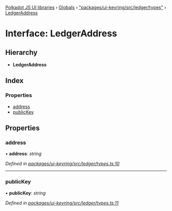[Polkadot JS UI libraries](../README.md) › [Globals](../globals.md) › ["packages/ui-keyring/src/ledger/types"](../modules/_packages_ui_keyring_src_ledger_types_.md) › [LedgerAddress](_packages_ui_keyring_src_ledger_types_.ledgeraddress.md)

# Interface: LedgerAddress

## Hierarchy

* **LedgerAddress**

## Index

### Properties

* [address](_packages_ui_keyring_src_ledger_types_.ledgeraddress.md#address)
* [publicKey](_packages_ui_keyring_src_ledger_types_.ledgeraddress.md#publickey)

## Properties

###  address

• **address**: *string*

*Defined in [packages/ui-keyring/src/ledger/types.ts:10](https://github.com/polkadot-js/ui/blob/0bffc7af/packages/ui-keyring/src/ledger/types.ts#L10)*

___

###  publicKey

• **publicKey**: *string*

*Defined in [packages/ui-keyring/src/ledger/types.ts:11](https://github.com/polkadot-js/ui/blob/0bffc7af/packages/ui-keyring/src/ledger/types.ts#L11)*
